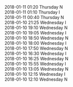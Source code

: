 2018-01-11 01:20 Thursday  N  
2018-01-11 01:10 Thursday  I  
2018-01-11 00:40 Thursday  N  
2018-01-10 21:25 Wednesday  I  
2018-01-10 19:10 Wednesday  N  
2018-01-10 19:05 Wednesday  I  
2018-01-10 18:50 Wednesday  N  
2018-01-10 18:00 Wednesday  I  
2018-01-10 17:50 Wednesday  N  
2018-01-10 16:30 Wednesday  I  
2018-01-10 16:25 Wednesday  N  
2018-01-10 15:55 Wednesday  I  
2018-01-10 13:05 Wednesday  N  
2018-01-10 12:15 Wednesday  I  
2018-01-10 12:10 Wednesday  N  
